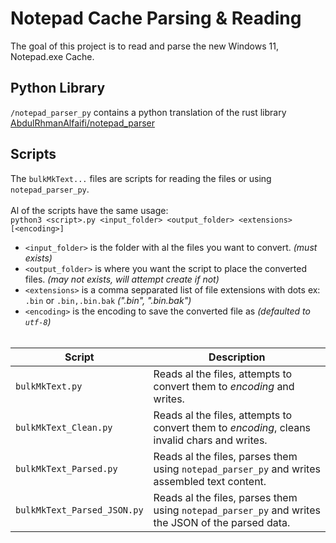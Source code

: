 # Notepad Cache Parsing & Reading

The goal of this project is to read and parse the new Windows 11, Notepad.exe Cache.

## Python Library
`/notepad_parser_py` contains a python translation of the rust library [AbdulRhmanAlfaifi/notepad_parser](https://github.com/AbdulRhmanAlfaifi/notepad_parser/tree/main/src)

## Scripts
The `bulkMkText...` files are scripts for reading the files or using `notepad_parser_py`.<br><br>
Al of the scripts have the same usage:<br>
`python3 <script>.py <input_folder> <output_folder> <extensions> [<encoding>]`<br>
- `<input_folder>` is the folder with al the files you want to convert. *(must exists)*
- `<output_folder>` is where you want the script to place the converted files. *(may not exists, will attempt create if not)*
- `<extensions>` is a comma sepparated list of file extensions with dots ex: `.bin` or `.bin,.bin.bak` *(".bin", ".bin.bak")*
- `<encoding>` is the encoding to save the converted file as *(defaulted to `utf-8`)*
<br><br>

| **Script** | **Description** |
|------------|-----------------|
| `bulkMkText.py` | Reads al the files, attempts to convert them to *encoding* and writes. |
| `bulkMkText_Clean.py` | Reads al the files, attempts to convert them to *encoding*, cleans invalid chars and writes. |
| `bulkMkText_Parsed.py` | Reads al the files, parses them using `notepad_parser_py` and writes assembled text content. |
| `bulkMkText_Parsed_JSON.py` | Reads al the files, parses them using `notepad_parser_py` and writes the JSON of the parsed data. |